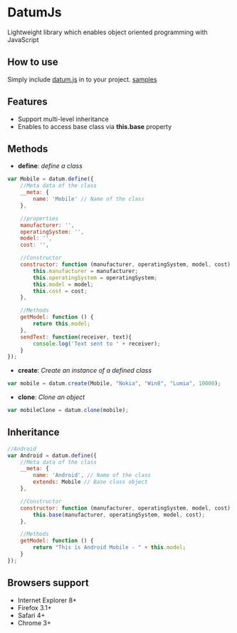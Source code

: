 # DatumJs
Lightweight library which enables object oriented programming with JavaScript

## How to use
Simply include [datum.js](https://github.com/meegasmullage/datumjs/blob/master/datum.min.js) in to your project. [samples](https://github.com/meegasmullage/datumjs/blob/master/sample.js)

## Features
- Support multi-level inheritance
- Enables to access base class via **this.base** property


## Methods
- **define**: *define a class*
```javascript
var Mobile = datum.define({
    //Meta data of the class
    __meta: {
        name: 'Mobile' // Name of the class
    },

    //properties
    manufacturer: '',
    operatingSystem: '',
    model: '',
    cost: '',

    //Constructor
    constructor: function (manufacturer, operatingSystem, model, cost) {
        this.manufacturer = manufacturer;
        this.operatingSystem = operatingSystem;
        this.model = model;
        this.cost = cost;
    },

    //Methods  
    getModel: function () {
        return this.model;
    },
    sendText: function(receiver, text){
        console.log('Text sent to ' + receiver);
    }
});
```
- **create**: *Create an instance of a defined class*
```javascript
var mobile = datum.create(Mobile, "Nokia", "Win8", "Lumia", 10000);
```
- **clone**: *Clone an object*
```javascript
var mobileClone = datum.clone(mobile);
```

## Inheritance
```javaScript
//Android
var Android = datum.define({
    //Meta data of the class
    __meta: {
        name: 'Android', // Name of the class
        extends: Mobile // Base class object
    },

    //Constructor
    constructor: function (manufacturer, operatingSystem, model, cost) {
        this.base(manufacturer, operatingSystem, model, cost);
    },

    //Methods
    getModel: function () {
        return "This is Android Mobile - " + this.model;
    }    
});
```
## Browsers support
- Internet Explorer 8+
- Firefox 3.1+
- Safari 4+
- Chrome 3+
